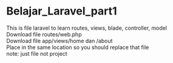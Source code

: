 # Belajar_Laravel_part1
This is file laravel to learn routes, views, blade, controller, model</br>
Download file routes/web.php</br>
Download file app/views/home dan /about</br>
Place in the same location so you should replace that file</br>
note: just file not project
